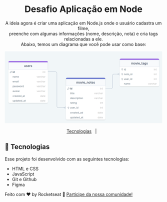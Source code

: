 <h1 align="center"> Desafio Aplicação em Node </h1>

<p align="center">
A ideia agora é criar uma aplicação em Node.js onde o usuário cadastra um filme, <br>
preenche com algumas informações (nome, descrição, nota) e cria tags relacionadas a ele.<br>
Abaixo, temos um diagrama que você pode usar como base:

<p align="center">
  <img alt="License" src="./github/table.png">
</p>

<p align="center">
  <a href="#-tecnologias">Tecnologias</a>&nbsp;&nbsp;&nbsp;|&nbsp;&nbsp;&nbsp;
</p>


## 🚀 Tecnologias

Esse projeto foi desenvolvido com as seguintes tecnologias:

- HTML e CSS
- JavaScript
- Git e Github
- Figma

Feito com ♥ by Rocketseat :wave: [Participe da nossa comunidade!](https://discord.gg/rocketseat)
